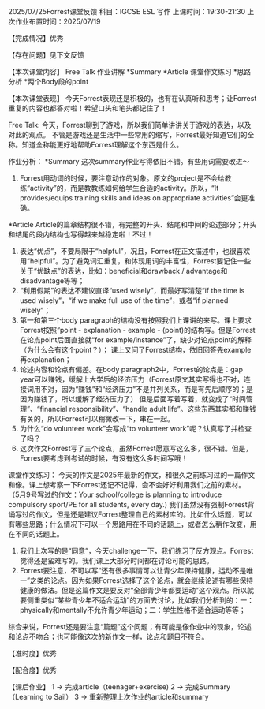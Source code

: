 2025/07/25Forrest课堂反馈
科目：IGCSE ESL 写作
上课时间：19:30-21:30
上次作业布置时间：2025/07/19

【完成情况】优秀

【存在问题】见下文反馈

【本次课堂内容】
Free Talk
作业讲解
*Summary
*Article
课堂作文练习
*思路分析
*两个Body段的point

【本次课堂表现】
今天Forrest表现还是积极的，也有在认真听和思考；让Forrest重复的内容也都答对啦！希望口头和笔头都记住了！

Free Talk:
今天，Forrest聊到了游戏，所以我们简单讲讲关于游戏的表达，以及对此的观点。
不管是游戏还是生活中一些常用的缩写，Forrest最好知道它们的全称。知道全称能更好地帮助Forrest理解这个东西是什么。

作业分析：
*Summary
这次summary作业写得依旧不错。有些用词需要改进～
1. Forrest用动词的时候，要注意动作的对象。原文的project是不会给教练“activity”的，而是教教练如何给学生合适的activity。所以，“It provides/equips training skills and ideas on appropriate activities”会更准确。

*Article
Article的篇章结构很不错，有完整的开头、结尾和中间的论述部分；开头和结尾的段内结构也写得越来越稳定啦！不过！
1. 表达“优点”，不要局限于“helpful”，况且，Forrest在正文描述中，也很喜欢用“helpful”。为了避免词汇重复，和体现用词的丰富性，Forrest要记住一些关于“优缺点”的表达，比如：beneficial和drawback / advantage和disadvantage等等；
2. “利用假期”的表达不建议直译“used wisely”，而最好写清楚“if the time is used wisely”，“if we make full use of the time”，或者“if planned wisely”；
3. 第一和第三个body paragraph的结构没有按照我们上课讲的来写。课上要求Forrest按照“point - explanation - example - (point)的结构写。但是Forrest在论点point后面直接就“for example/instance”了，缺少对论点point的解释（为什么会有这个point？）；
课上又问了Forrest结构，依旧回答先example再explanation；
4. 论述内容和论点有偏差。在body paragraph2中，Forrest的论点是：gap year可以赚钱，缓解上大学后的经济压力（Forrest原文其实写得也不对，连接词用不对，因为“赚钱”和“经济压力”不是并列关系，而是有先后顺序的；是因为赚钱了，所以缓解了经济压力了）
但是后面写着写着，就变成了“时间管理”、“financial responsibility”、“handle adult life”。这些东西其实都和赚钱有关的，所以Forrest可以稍微改一下，串在一起。
5. 为什么“do volunteer work”会写成“to volunteer work”呢？认真写了并检查了吗？
6. 这次作文Forrest写了三个论点，虽然Forrest愿意写这么多，很不错。但是，Forrest要考虑到考试的时候，有没有这么多时间写哦！

课堂作文练习：
今天的作文是2025年最新的作文，和很久之前练习过的一篇作文和像。课上想考察一下Forrest还记不记得，会不会好好利用我们之前的素材。
（5月9号写过的作文：Your school/college is planning to introduce compulsory sport/PE for all students, every day.)
我们虽然没有强制Forrest背诵写过的作文，但是还是建议Forrest整理自己的素材库的。比如什么话题，可以有哪些思路；什么情况下可以一个思路用在不同的话题上，或者怎么稍作改变，用在不同的话题上。
1. 我们上次写的是“同意”，今天challenge一下，我们练习了反方观点。Forrest觉得还是蛮难写的。我们课上大部分时间都在讨论可能的思路。
2. Forrest要注意，不可以写“还有很多事情可以让青少年保持健康，运动不是唯一”之类的论点。因为如果Forrest选择了这个论点，就会继续论述有哪些保持健康的做法。但是这篇作文是要反对“全部青少年都要运动”这个观点。所以就要侧重类似“某些青少年不适合运动”的方面去讨论，比如我们分析到的：一：physically和mentally不允许青少年运动；二：学生性格不适合运动等等；

综合来说，Forrest还是要注意“篇题”这个问题；有可能是像作业中的现象，论述和论点不吻合；也可能像这次的新作文一样，论点和题目不符合。

【准时度】优秀

【配合度】优秀

【课后作业】
1 -> 完成article（teenager+exercise)
2 -> 完成Summary（Learning to Sail）
3 -> 重新整理上次作业的article和summary
